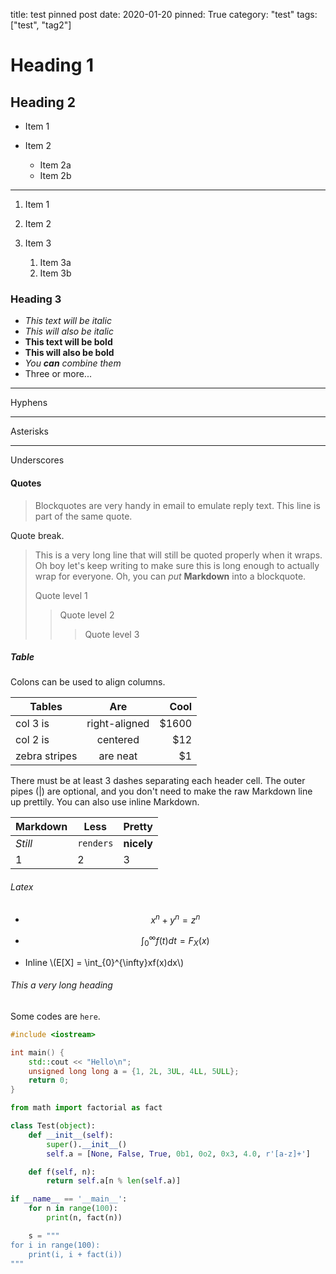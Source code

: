 title: test pinned post
date: 2020-01-20
pinned: True
category: "test"
tags: ["test", "tag2"]

# Heading 1

## Heading 2

* Item 1

* Item 2
    * Item 2a
    * Item 2b

---

1. Item 1

1. Item 2

1. Item 3
    1. Item 3a
    1. Item 3b

### Heading 3

- *This text will be italic*
- _This will also be italic_
- **This text will be bold**
- __This will also be bold__
- _You **can** combine them_
- Three or more...

---

Hyphens

***

Asterisks

___

Underscores

#### Quotes

> Blockquotes are very handy in email to emulate reply text.
> This line is part of the same quote.

Quote break.

> This is a very long line that will still be quoted properly when it wraps. Oh boy let's keep writing to make sure this is long enough to actually wrap for everyone. Oh, you can *put* **Markdown** into a blockquote. 
> 
> Quote level 1
>> Quote level 2
>>> Quote level 3

##### Table

Colons can be used to align columns.

| Tables        | Are           | Cool  |
| ------------- |:-------------:| -----:|
| col 3 is      | right-aligned | $1600 |
| col 2 is      | centered      |   $12 |
| zebra stripes | are neat      |    $1 |

There must be at least 3 dashes separating each header cell.
The outer pipes (|) are optional, and you don't need to make the 
raw Markdown line up prettily. You can also use inline Markdown.

Markdown | Less | Pretty
--- | --- | ---
*Still* | `renders` | **nicely**
1 | 2 | 3

###### Latex

- $$x^n + y^n = z^n$$

- $$\int_{0}^{\infty} f(t)dt=F_X(x)$$

- Inline \\(E[X] = \int_{0}^{\infty}xf(x)dx\\)

###### This a very long heading

Some codes are `here`.

```cpp
#include <iostream>

int main() {
    std::cout << "Hello\n";
    unsigned long long a = {1, 2L, 3UL, 4LL, 5ULL};
    return 0;
}
```

```python
from math import factorial as fact

class Test(object):
    def __init__(self):
        super().__init__()
        self.a = [None, False, True, 0b1, 0o2, 0x3, 4.0, r'[a-z]+']

    def f(self, n):
        return self.a[n % len(self.a)]

if __name__ == '__main__':
    for n in range(100):
        print(n, fact(n))

    s = """
for i in range(100):
    print(i, i + fact(i))
"""
```